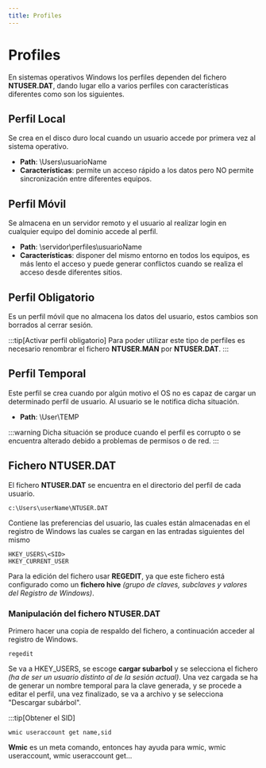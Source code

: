 ```yaml
---
title: Profiles
---
```


# Profiles
En sistemas operativos Windows los perfiles dependen del fichero **NTUSER.DAT**, dando lugar ello a varios perfiles con características diferentes como son los siguientes.

## Perfil Local
Se crea en el disco duro local cuando un usuario accede por primera vez al sistema operativo.
- **Path**: \Users\usuarioName
- **Características**: permite un acceso rápido a los datos pero NO permite sincronización entre diferentes equipos.

## Perfil Móvil
Se almacena en un servidor remoto y el usuario al realizar login en cualquier equipo del dominio accede al perfil.
- **Path**: \\servidor\perfiles\usuarioName
- **Características**: disponer del mismo entorno en todos los equipos, es más lento el acceso y puede generar conflictos cuando se realiza el acceso desde diferentes sitios.

## Perfil Obligatorio
Es un perfil móvil que no almacena los datos del usuario, estos cambios son borrados al cerrar sesión.

:::tip[Activar perfil obligatorio]
Para poder utilizar este tipo de perfiles es necesario renombrar el fichero **NTUSER.MAN** por **NTUSER.DAT**.
:::

## Perfil Temporal
Este perfil se crea cuando por algún motivo el OS no es capaz de cargar un determinado perfil de usuario. Al usuario se le notifica dicha situación.
- **Path**: \User\TEMP

:::warning
Dicha situación se produce cuando el perfil es corrupto o se encuentra alterado debido a problemas de permisos o de red.
:::

## Fichero NTUSER.DAT
El fichero **NTUSER.DAT** se encuentra en el directorio del perfil de cada usuario.

```batch
c:\Users\userName\NTUSER.DAT
```
Contiene las preferencias del usuario, las cuales están almacenadas en el registro de Windows las cuales se cargan en las entradas siguientes del mismo

```batch
HKEY_USERS\<SID>
HKEY_CURRENT_USER
```

Para la edición del fichero usar **REGEDIT**, ya que este fichero está configurado como un **fichero hive** *(grupo de claves, subclaves y valores del Registro de Windows)*.

### Manipulación del fichero NTUSER.DAT
Primero hacer una copia de respaldo del fichero, a continuación acceder al registro de Windows.
```batch
regedit
```
Se va a HKEY_USERS,  se escoge **cargar subarbol** y se selecciona el fichero *(ha de ser un usuario distinto al de la sesión actual)*. 
Una vez cargada se ha de generar un nombre temporal para la clave generada, y se procede a editar el perfil, una vez finalizado, se va a archivo y se selecciona "Descargar subárbol".

:::tip[Obtener el SID]
```batch
wmic useraccount get name,sid
```
**Wmic** es un meta comando, entonces hay ayuda para wmic, wmic useraccount, wmic useraccount get...